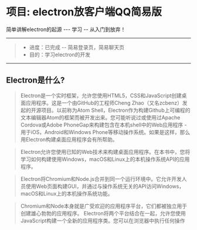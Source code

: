 # 项目: electron放客户端QQ简易版


简单讲解electron的起源 --- 学习 -- 从入门到放弃！

------

> * 进度：已完成 -- 简易登录页，简易聊天页
> * 目的：学习electron的开发

------


## Electron是什么?

> Electron是一个实时框架，允许您使用HTML5，CSS和JavaScript创建桌面应用程序。这是一个由GitHub的工程师Cheng Zhao（又名zcbenz）发起的开源项目。以前称为Atom Shell，Electron作为构建Github上可编程的文本编辑器Atom的框架而被开发出来。您可能听说过或使用过Apache Cordova或Adobe PhoneGap来构建包含在本机shell中的Web应用程序 - 用于iOS，Android和Windows Phone等移动操作系统。如果是这样，那么用Electron构建桌面应用程序会有所帮助。

> Electron允许您使用已知的Web技术来构建桌面应用程序。在本书中，您将学习如何构建使用Windows，macOS和Linux上的本机操作系统API的应用程序。

> Electron将Chromium和Node.js合并到同一个运行环境中。它允许开发人员使用Web页面构建GUI，并通过与操作系统无关的API访问Windows，macOS和Linux上的本机操作系统功能。

> Chromium和Node本身就是广受欢迎的应用程序平台，它们都被独立用于创建雄心勃勃的应用程序。 Electron将两个平台结合在一起，允许您使用JavaScript构建一个全新的应用程序类。您可以在浏览器中执行任何操作





